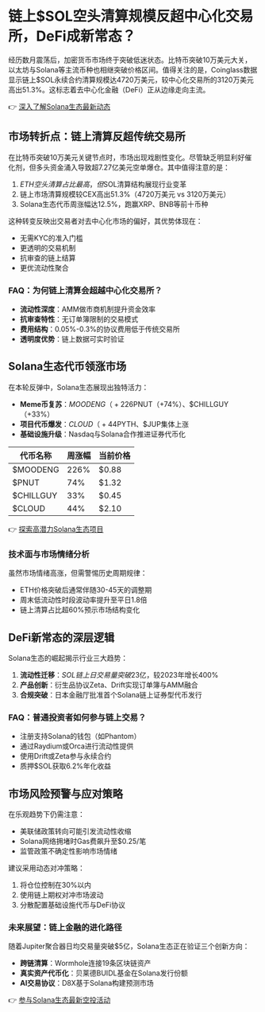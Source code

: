 # 链上$SOL空头清算规模反超中心化交易所，DeFi成新常态？

经历数月震荡后，加密货币市场终于突破低迷状态。比特币突破10万美元大关，以太坊与Solana等主流币种也相继突破价格区间。值得关注的是，Coinglass数据显示链上$SOL永续合约清算规模达4720万美元，较中心化交易所的3120万美元高出51.3%。这标志着去中心化金融（DeFi）正从边缘走向主流。

👉 [深入了解Solana生态最新动态](https://bit.ly/okx_welcome)

## 市场转折点：链上清算反超传统交易所

在比特币突破10万美元关键节点时，市场出现戏剧性变化。尽管缺乏明显利好催化剂，但多头资金涌入导致超7.27亿美元空单爆仓。其中值得注意的是：

1. $ETH空头清算占比最高，但$SOL清算结构展现行业变革
2. 链上市场清算规模较CEX高出51.3%（4720万美元 vs 3120万美元）
3. Solana生态代币周涨幅达12.5%，跑赢XRP、BNB等前十币种

这种转变反映出交易者对去中心化市场的偏好，其优势体现在：
- 无需KYC的准入门槛
- 更透明的交易机制
- 抗审查的链上结算
- 更优流动性聚合

### FAQ：为何链上清算会超越中心化交易所？
- **流动性深度**：AMM做市商机制提升资金效率
- **抗审查特性**：无订单簿限制的交易模式
- **费用结构**：0.05%-0.3%的协议费用低于传统交易所
- **透明度优势**：链上数据可实时验证

## Solana生态代币领涨市场

在本轮反弹中，Solana生态展现出独特活力：
- **Meme币复苏**：$MOODENG（+226%）、$PNUT（+74%）、$CHILLGUY（+33%）
- **项目代币爆发**：$CLOUD（+44%）、$PYTH、$JUP集体上涨
- **基础设施升级**：Nasdaq与Solana合作推进证券代币化

| 代币名称    | 周涨幅  | 当前价格 |
|-------------|---------|----------|
| $MOODENG    | 226%    | $0.88    |
| $PNUT       | 74%     | $1.32    |
| $CHILLGUY   | 33%     | $0.45    |
| $CLOUD      | 44%     | $2.10    |

👉 [探索高潜力Solana生态项目](https://bit.ly/okx_welcome)

### 技术面与市场情绪分析

虽然市场情绪高涨，但需警惕历史周期规律：
- ETH价格突破后通常伴随30-45天的调整期
- 周末低流动性时段波动率提升至平日1.8倍
- 链上清算占比超60%预示市场结构变化

## DeFi新常态的深层逻辑

Solana生态的崛起揭示行业三大趋势：
1. **流动性迁移**：$SOL链上日交易量突破$23亿，较2023年增长400%
2. **产品创新**：衍生品协议Zeta、Drift实现订单簿与AMM融合
3. **合规突破**：日本金融厅批准首个Solana链上证券型代币发行

### FAQ：普通投资者如何参与链上交易？
- 注册支持Solana的钱包（如Phantom）
- 通过Raydium或Orca进行流动性提供
- 使用Drift或Zeta参与永续合约
- 质押$SOL获取6.2%年化收益

## 市场风险预警与应对策略

在乐观趋势下仍需注意：
- 美联储政策转向可能引发流动性收缩
- Solana网络拥堵时Gas费飙升至$0.25/笔
- 监管政策不确定性影响市场情绪

建议采用动态对冲策略：
1. 将仓位控制在30%以内
2. 使用链上期权对冲市场波动
3. 分散配置基础设施代币与DeFi协议

### 未来展望：链上金融的进化路径

随着Jupiter聚合器日均交易量突破$5亿，Solana生态正在验证三个创新方向：
- **跨链清算**：Wormhole连接19条区块链资产
- **真实资产代币化**：贝莱德BUIDL基金在Solana发行份额
- **AI交易协议**：D8X基于Solana构建预测市场

👉 [参与Solana生态最新空投活动](https://bit.ly/okx_welcome)
